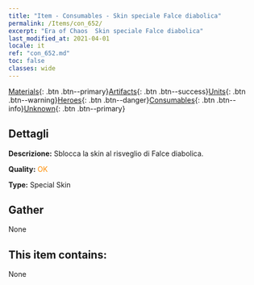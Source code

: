 ```yaml
---
title: "Item - Consumables - Skin speciale Falce diabolica"
permalink: /Items/con_652/
excerpt: "Era of Chaos  Skin speciale Falce diabolica"
last_modified_at: 2021-04-01
locale: it
ref: "con_652.md"
toc: false
classes: wide
---
```

 [Materials](/it/Items/){: .btn .btn--primary}[Artifacts](/it/Items/Artifacts/){: .btn .btn--success}[Units](/it/Items/Units/){: .btn .btn--warning}[Heroes](/it/Items/Heroes/){: .btn .btn--danger}[Consumables](/it/Items/Consumables/){: .btn .btn--info}[Unknown](/it/Items/Unknown/){: .btn .btn--primary}

## Dettagli
 **Descrizione:** Sblocca la skin al risveglio di Falce diabolica.

 **Quality:** <span style="color: #FF8C00">OK</span>

 **Type:** Special Skin

## Gather

  None

## This item contains:

  None

